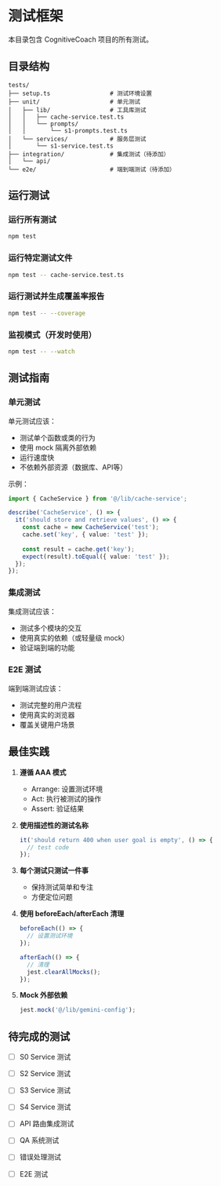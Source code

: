 # 测试框架

本目录包含 CognitiveCoach 项目的所有测试。

## 目录结构

```
tests/
├── setup.ts                 # 测试环境设置
├── unit/                    # 单元测试
│   ├── lib/                 # 工具库测试
│   │   ├── cache-service.test.ts
│   │   └── prompts/
│   │       └── s1-prompts.test.ts
│   └── services/            # 服务层测试
│       └── s1-service.test.ts
├── integration/             # 集成测试（待添加）
│   └── api/
└── e2e/                     # 端到端测试（待添加）
```

## 运行测试

### 运行所有测试
```bash
npm test
```

### 运行特定测试文件
```bash
npm test -- cache-service.test.ts
```

### 运行测试并生成覆盖率报告
```bash
npm test -- --coverage
```

### 监视模式（开发时使用）
```bash
npm test -- --watch
```

## 测试指南

### 单元测试

单元测试应该：
- 测试单个函数或类的行为
- 使用 mock 隔离外部依赖
- 运行速度快
- 不依赖外部资源（数据库、API等）

示例：
```typescript
import { CacheService } from '@/lib/cache-service';

describe('CacheService', () => {
  it('should store and retrieve values', () => {
    const cache = new CacheService('test');
    cache.set('key', { value: 'test' });
    
    const result = cache.get('key');
    expect(result).toEqual({ value: 'test' });
  });
});
```

### 集成测试

集成测试应该：
- 测试多个模块的交互
- 使用真实的依赖（或轻量级 mock）
- 验证端到端的功能

### E2E 测试

端到端测试应该：
- 测试完整的用户流程
- 使用真实的浏览器
- 覆盖关键用户场景

## 最佳实践

1. **遵循 AAA 模式**
   - Arrange: 设置测试环境
   - Act: 执行被测试的操作
   - Assert: 验证结果

2. **使用描述性的测试名称**
   ```typescript
   it('should return 400 when user goal is empty', () => {
     // test code
   });
   ```

3. **每个测试只测试一件事**
   - 保持测试简单和专注
   - 方便定位问题

4. **使用 beforeEach/afterEach 清理**
   ```typescript
   beforeEach(() => {
     // 设置测试环境
   });
   
   afterEach(() => {
     // 清理
     jest.clearAllMocks();
   });
   ```

5. **Mock 外部依赖**
   ```typescript
   jest.mock('@/lib/gemini-config');
   ```

## 待完成的测试

- [ ] S0 Service 测试
- [ ] S2 Service 测试
- [ ] S3 Service 测试
- [ ] S4 Service 测试
- [ ] API 路由集成测试
- [ ] QA 系统测试
- [ ] 错误处理测试
- [ ] E2E 测试

